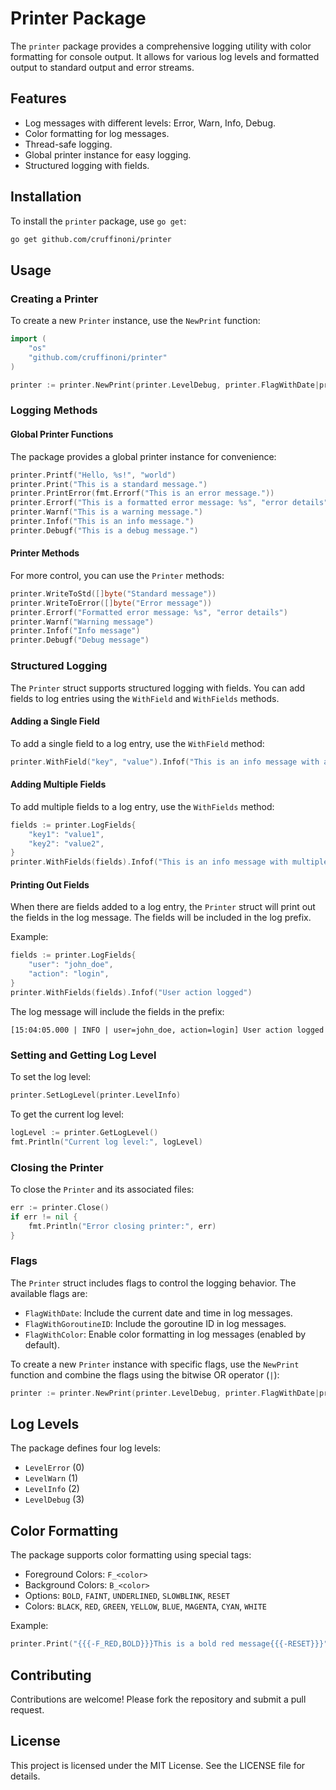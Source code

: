 # Printer Package

The `printer` package provides a comprehensive logging utility with color formatting for console output. It allows for various log levels and formatted output to standard output and error streams.

## Features

- Log messages with different levels: Error, Warn, Info, Debug.
- Color formatting for log messages.
- Thread-safe logging.
- Global printer instance for easy logging.
- Structured logging with fields.

## Installation

To install the `printer` package, use `go get`:

```sh
go get github.com/cruffinoni/printer
```

## Usage

### Creating a Printer

To create a new `Printer` instance, use the `NewPrint` function:

```go
import (
    "os"
    "github.com/cruffinoni/printer"
)

printer := printer.NewPrint(printer.LevelDebug, printer.FlagWithDate|printer.FlagWithGoroutineID, os.Stdin, os.Stdout, os.Stderr)
```

### Logging Methods

#### Global Printer Functions

The package provides a global printer instance for convenience:

```go
printer.Printf("Hello, %s!", "world")
printer.Print("This is a standard message.")
printer.PrintError(fmt.Errorf("This is an error message."))
printer.Errorf("This is a formatted error message: %s", "error details")
printer.Warnf("This is a warning message.")
printer.Infof("This is an info message.")
printer.Debugf("This is a debug message.")
```

#### Printer Methods

For more control, you can use the `Printer` methods:

```go
printer.WriteToStd([]byte("Standard message"))
printer.WriteToError([]byte("Error message"))
printer.Errorf("Formatted error message: %s", "error details")
printer.Warnf("Warning message")
printer.Infof("Info message")
printer.Debugf("Debug message")
```

### Structured Logging

The `Printer` struct supports structured logging with fields. You can add fields to log entries using the `WithField` and `WithFields` methods.

#### Adding a Single Field

To add a single field to a log entry, use the `WithField` method:

```go
printer.WithField("key", "value").Infof("This is an info message with a field")
```

#### Adding Multiple Fields

To add multiple fields to a log entry, use the `WithFields` method:

```go
fields := printer.LogFields{
    "key1": "value1",
    "key2": "value2",
}
printer.WithFields(fields).Infof("This is an info message with multiple fields")
```

#### Printing Out Fields

When there are fields added to a log entry, the `Printer` struct will print out the fields in the log message. The fields will be included in the log prefix.

Example:

```go
fields := printer.LogFields{
    "user": "john_doe",
    "action": "login",
}
printer.WithFields(fields).Infof("User action logged")
```

The log message will include the fields in the prefix:

```
[15:04:05.000 | INFO | user=john_doe, action=login] User action logged
```

### Setting and Getting Log Level

To set the log level:

```go
printer.SetLogLevel(printer.LevelInfo)
```

To get the current log level:

```go
logLevel := printer.GetLogLevel()
fmt.Println("Current log level:", logLevel)
```

### Closing the Printer

To close the `Printer` and its associated files:

```go
err := printer.Close()
if err != nil {
    fmt.Println("Error closing printer:", err)
}
```

### Flags

The `Printer` struct includes flags to control the logging behavior. The available flags are:

- `FlagWithDate`: Include the current date and time in log messages.
- `FlagWithGoroutineID`: Include the goroutine ID in log messages.
- `FlagWithColor`: Enable color formatting in log messages (enabled by default).

To create a new `Printer` instance with specific flags, use the `NewPrint` function and combine the flags using the bitwise OR operator (`|`):

```go
printer := printer.NewPrint(printer.LevelDebug, printer.FlagWithDate|printer.FlagWithGoroutineID, os.Stdout, os.Stderr)
```

## Log Levels

The package defines four log levels:

- `LevelError` (0)
- `LevelWarn` (1)
- `LevelInfo` (2)
- `LevelDebug` (3)

## Color Formatting

The package supports color formatting using special tags:

- Foreground Colors: `F_<color>`
- Background Colors: `B_<color>`
- Options: `BOLD`, `FAINT`, `UNDERLINED`, `SLOWBLINK`, `RESET`
- Colors: `BLACK`, `RED`, `GREEN`, `YELLOW`, `BLUE`, `MAGENTA`, `CYAN`, `WHITE`

Example:

```go
printer.Print("{{{-F_RED,BOLD}}}This is a bold red message{{{-RESET}}}")
```
## Contributing

Contributions are welcome! Please fork the repository and submit a pull request.

## License

This project is licensed under the MIT License. See the LICENSE file for details.

